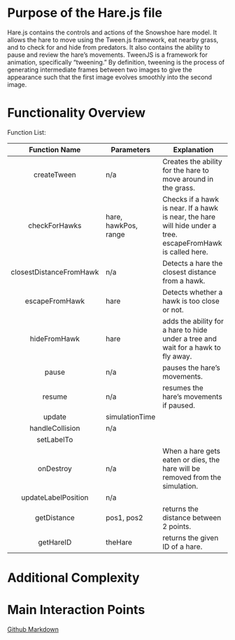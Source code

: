 # Purpose of the Hare.js file
Hare.js contains the controls and actions of the Snowshoe hare model. It allows the hare to move using the Tween.js framework, eat nearby grass, and to check for and hide from predators. It also contains the ability to pause and review the hare’s movements.  TweenJS is a framework for animation, specifically “tweening.” By definition, tweening is the process of generating intermediate frames between two images to give the appearance such that the first image evolves smoothly into the second image.
<!-- This is where you discuss why this file exists, how it works with the system, and what it is -->

# Functionality Overview

Function List:

|      Function Name      | Parameters           | Explanation                                                  |
| :---------------------: | -------------------- | ------------------------------------------------------------ |
|       createTween       | n/a                  | Creates the ability for the hare to move around in the grass. |
|      checkForHawks      | hare, hawkPos, range | Checks if a hawk is near. If a hawk is near, the hare will hide under a tree. escapeFromHawk is called here. |
| closestDistanceFromHawk | n/a                  | Detects a hare the closest distance from a hawk.             |
|     escapeFromHawk      | hare                 | Detects whether a hawk is too close or not.                  |
|      hideFromHawk       | hare                 | adds the ability for a hare to hide under a tree and wait for a hawk to fly away. |
|          pause          | n/a                  | pauses the hare’s movements.                                 |
|         resume          | n/a                  | resumes the hare’s movements if paused.                      |
|         update          | simulationTime       |                                                              |
|     handleCollision     | n/a                  |                                                              |
|       setLabelTo        |                      |                                                              |
|        onDestroy        | n/a                  | When a hare gets eaten or dies, the hare will be removed from the simulation. |
|   updateLabelPosition   | n/a                  |                                                              |
|       getDistance       | pos1, pos2           | returns the distance between 2 points.                       |
|        getHareID        | theHare              | returns the given ID of a hare.                              |



<!-- Put in information about how the file or class works, if it has a complex flow, what it's doing over time in the simulation, etc -->

# Additional Complexity

<!-- Some files have additional behavior defined outside them that might need explaining, like how a tree gets thirsty -->

# Main Interaction Points

<!-- Focus on where this file / class is used, which will help isolate where to look if it breaks -->

[Github Markdown](https://github.com/adam-p/markdown-here/wiki/Markdown-Cheatsheet)